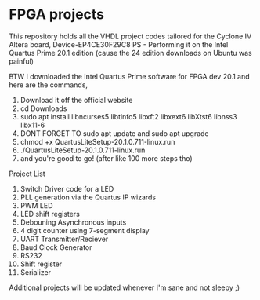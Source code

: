 # FPGA projects

This repository holds all the VHDL project codes tailored for the Cyclone IV Altera board, Device-EP4CE30F29C8
PS - Performing it on the Intel Quartus Prime 20.1 edition (cause the 24 edition downloads on Ubuntu was painful)

BTW I downloaded the Intel Quartus Prime software for FPGA dev 20.1 and here are the commands,

1) Download it off the official website
2) cd Downloads
3) sudo apt install libncurses5 libtinfo5 libxft2 libxext6 libXtst6 libnss3 libx11-6
4) DONT FORGET TO sudo apt update and sudo apt upgrade
5) chmod +x QuartusLiteSetup-20.1.0.711-linux.run
6) ./QuartusLiteSetup-20.1.0.711-linux.run
7) and you're good to go! (after like 100 more steps tho)

Project List

1) Switch Driver code for a LED
2) PLL generation via the Quartus IP wizards
3) PWM LED
4) LED shift registers
5) Debouning Asynchronous inputs
6) 4 digit counter using 7-segment display
7) UART Transmitter/Reciever
8) Baud Clock Generator
9) RS232
10) Shift register
11) Serializer


Additional projects will be updated whenever I'm sane and not sleepy ;) 
